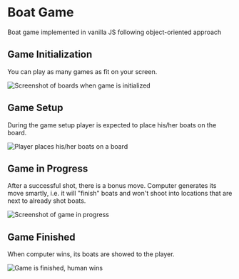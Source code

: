 # Boat Game

Boat game implemented in vanilla JS following object-oriented approach

## Game Initialization

You can play as many games as fit on your screen.

![Screenshot of boards when game is initialized](https://user-images.githubusercontent.com/15276644/113408953-99469900-93b0-11eb-8466-d3e84e013d83.PNG)


## Game Setup

During the game setup player is expected to place his/her boats on the board.

![Player places his/her boats on a board](https://user-images.githubusercontent.com/15276644/113408984-a6fc1e80-93b0-11eb-8f39-5481c110577e.PNG)


## Game in Progress

After a successful shot, there is a bonus move. Computer generates its move smartly, i.e. it will "finish" boats and won't shoot into locations that are next to already shot boats.

![Screenshot of game in progress](https://user-images.githubusercontent.com/15276644/113409010-b1b6b380-93b0-11eb-8833-88364e834d60.PNG)


## Game Finished

When computer wins, its boats are showed to the player.

![Game is finished, human wins](https://user-images.githubusercontent.com/15276644/113409027-baa78500-93b0-11eb-9a81-44f3955fc7a8.PNG)

